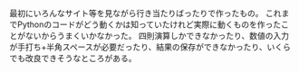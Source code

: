 最初にいろんなサイト等を見ながら行き当たりばったりで作ったもの。
これまでPythonのコードがどう動くかは知っていたけれど実際に動くものを作ったことがないからうまくいかなかった。
四則演算しかできなかったり、数値の入力が手打ち+半角スペースが必要だったり、結果の保存ができなかったり、いくらでも改良できそうなところがある。
